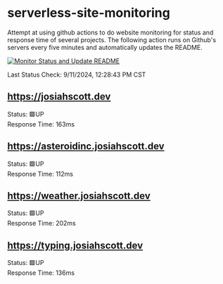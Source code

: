 # serverless-site-monitoring
Attempt at using github actions to do website monitoring for status and response time of several projects. The following action runs on Github's servers every five minutes and automatically updates the README.  

[![Monitor Status and Update README](https://github.com/JosiahSco/serverless-site-monitoring/actions/workflows/monitor.yaml/badge.svg)](https://github.com/JosiahSco/serverless-site-monitoring/actions/workflows/monitor.yaml)

Last Status Check: 9/11/2024, 12:28:43 PM CST

## https://josiahscott.dev
Status: 🟩UP  
Response Time: 163ms

## https://asteroidinc.josiahscott.dev
Status: 🟩UP  
Response Time: 112ms

## https://weather.josiahscott.dev
Status: 🟩UP  
Response Time: 202ms

## https://typing.josiahscott.dev
Status: 🟩UP  
Response Time: 136ms

